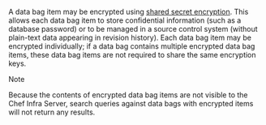 A data bag item may be encrypted using [shared secret
encryption](https://en.wikipedia.org/wiki/Symmetric-key_algorithm). This
allows each data bag item to store confidential information (such as a
database password) or to be managed in a source control system (without
plain-text data appearing in revision history). Each data bag item may
be encrypted individually; if a data bag contains multiple encrypted
data bag items, these data bag items are not required to share the same
encryption keys.

<!-- markdownlint-disable-file MD033 -->

<div class="admonition-note">
<p class="admonition-note-title">Note</p>
<div class="admonition-note-text">

Because the contents of encrypted data bag items are not visible to the
Chef Infra Server, search queries against data bags with encrypted items
will not return any results.

</div>
</div>
